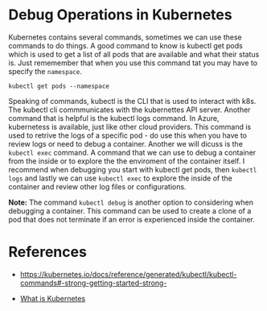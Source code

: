 # Debug Operations in Kubernetes

Kubernetes contains several commands, sometimes we can use these commands to do things. A good command to know is kubectl get pods which is used to get a list of all pods that are available and what their status is. Just rememember that when you use this command tat you may have to specify the `namespace`.

```shell
kubectl get pods --namespace 
```

Speaking of commands, kubectl is the CLI that is used to interact with k8s. The kubectl cli commmunicates with the kubernettes API server.  Another command that is helpful is the kubectl logs command. In Azure, kubernetess is available, just like other cloud providers. This command is used to retrive the logs of a specific pod - do use this when you have to review logs or need to debug a container. Another we will dicuss is the `kubectl exec` command. A command that we can use to debug a container from the inside or to explore the the enviroment of the container itself.  I recommend when debugging you start with kubectl get pods, then `kubectl logs` and lastly we can use `kubectl exec` to explore the inside of the container and review other log files or configurations. 

**Note:** The command `kubectl debug` is another option to considering when debugging a container. This command can be used to create a clone of a pod that does not terminate if an error is experienced inside the container. 



# References

- https://kubernetes.io/docs/reference/generated/kubectl/kubectl-commands#-strong-getting-started-strong-

- [What is Kubernetes](https://kubernetes.io/docs/concepts/overview/)